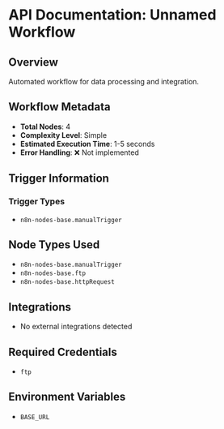 # API Documentation: Unnamed Workflow

## Overview
Automated workflow for data processing and integration.

## Workflow Metadata
- **Total Nodes**: 4
- **Complexity Level**: Simple
- **Estimated Execution Time**: 1-5 seconds
- **Error Handling**: ❌ Not implemented

## Trigger Information
### Trigger Types
- `n8n-nodes-base.manualTrigger`

## Node Types Used
- `n8n-nodes-base.manualTrigger`
- `n8n-nodes-base.ftp`
- `n8n-nodes-base.httpRequest`

## Integrations
- No external integrations detected

## Required Credentials
- `ftp`

## Environment Variables
- `BASE_URL`
